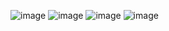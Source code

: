 ![image](https://github.com/kavya940/suspicious-activity-detection-using-machine-learning/assets/173346807/720ddfe8-9142-414b-b413-7d24abb38751)
![image](https://github.com/kavya940/suspicious-activity-detection-using-machine-learning/assets/173346807/efb435fa-7b14-4017-9404-837c39e8ae37)
![image](https://github.com/kavya940/suspicious-activity-detection-using-machine-learning/assets/173346807/a06d0b0b-a5a8-42ca-bb8e-91cd67657f4d)
![image](https://github.com/kavya940/suspicious-activity-detection-using-machine-learning/assets/173346807/6bf2fc15-2511-4b0a-90cc-5eb7439d92be)
